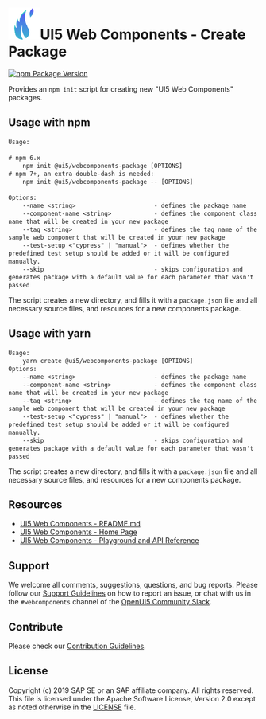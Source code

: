 # ![UI5 icon](https://raw.githubusercontent.com/SAP/ui5-webcomponents/main/docs/images/UI5_logo_water.png)UI5 Web Components - Create Package

[![npm Package Version](https://badge.fury.io/js/%40ui5%2Fwebcomponents.svg)](https://www.npmjs.com/package/@ui5/webcomponents)

Provides an `npm init` script for creating new "UI5 Web Components" packages.

## Usage with npm

```
Usage:

# npm 6.x
    npm init @ui5/webcomponents-package [OPTIONS]
# npm 7+, an extra double-dash is needed:
    npm init @ui5/webcomponents-package -- [OPTIONS]

Options:
    --name <string>                      - defines the package name
    --component-name <string>            - defines the component class name that will be created in your new package
    --tag <string>                       - defines the tag name of the sample web component that will be created in your new package
    --test-setup <"cypress" | "manual">  - defines whether the predefined test setup should be added or it will be configured manually.
    --skip                               - skips configuration and generates package with a default value for each parameter that wasn't passed
```

The script creates a new directory, and fills it with a `package.json` file and all necessary source files, and resources for a new
components package.

## Usage with yarn

```
Usage:
    yarn create @ui5/webcomponents-package [OPTIONS]
Options:
    --name <string>                      - defines the package name
    --component-name <string>            - defines the component class name that will be created in your new package
    --tag <string>                       - defines the tag name of the sample web component that will be created in your new package
    --test-setup <"cypress" | "manual">  - defines whether the predefined test setup should be added or it will be configured manually.
    --skip                               - skips configuration and generates package with a default value for each parameter that wasn't passed
```

The script creates a new directory, and fills it with a `package.json` file and all necessary source files, and resources for a new
components package.

## Resources
- [UI5 Web Components - README.md](https://github.com/SAP/ui5-webcomponents/blob/main/README.md)
- [UI5 Web Components - Home Page](https://sap.github.io/ui5-webcomponents)
- [UI5 Web Components - Playground and API Reference](https://sap.github.io/ui5-webcomponents/play/)

## Support
We welcome all comments, suggestions, questions, and bug reports. Please follow our [Support Guidelines](https://github.com/SAP/ui5-webcomponents/blob/main/SUPPORT.md#-content) on how to report an issue, or chat with us in the `#webcomponents` channel of the [OpenUI5 Community Slack](https://ui5-slack-invite.cfapps.eu10.hana.ondemand.com/).

## Contribute
Please check our [Contribution Guidelines](https://github.com/SAP/ui5-webcomponents/blob/main/docs/6-contributing/02-conventions-and-guidelines.md).

## License
Copyright (c) 2019 SAP SE or an SAP affiliate company. All rights reserved.
This file is licensed under the Apache Software License, Version 2.0 except as noted otherwise in the [LICENSE](https://github.com/SAP/ui5-webcomponents/blob/main/LICENSE.txt) file.
